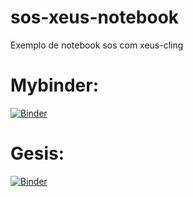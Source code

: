 # sos-xeus-notebook
Exemplo de notebook sos com xeus-cling

# Mybinder:
[![Binder](https://mybinder.org/badge_logo.svg)](https://mybinder.org/v2/gh/robertopsouto/sos-xeus-notebook.git/main)

# Gesis:
[![Binder](https://notebooks.gesis.org/binder/badge_logo.svg)](https://notebooks.gesis.org/binder/v2/gh/robertopsouto/sos-xeus-notebook.git/main)
